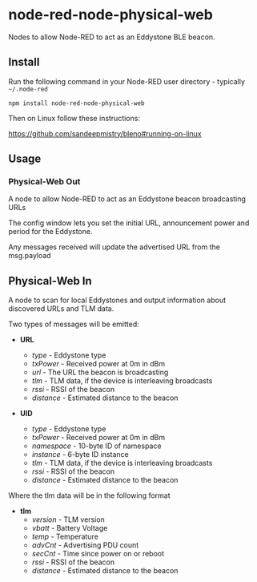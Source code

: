 node-red-node-physical-web
==========================

Nodes to allow Node-RED to act as an Eddystone BLE beacon.

Install
-------

Run the following command in your Node-RED user directory - typically `~/.node-red`

    npm install node-red-node-physical-web

Then on Linux follow these instructions:

https://github.com/sandeepmistry/bleno#running-on-linux


Usage
-----

### Physical-Web Out

A node to allow Node-RED to act as an Eddystone beacon broadcasting URLs

The config window lets you set the initial URL, announcement power and period for the Eddystone.

Any messages received will update the advertised URL from the msg.payload

## Physical-Web In

A node to scan for local Eddystones and output information about discovered URLs and TLM data.

Two types of messages will be emitted:

- **URL**
    - *type* - Eddystone type
    - *txPower* - Received power at 0m in dBm
    - *url* - The URL the beacon is broadcasting
    - *tlm* - TLM data, if the device is interleaving broadcasts
    - *rssi* - RSSI of the beacon
    - *distance* - Estimated distance to the beacon

- **UID**
    - *type* - Eddystone type
    - *txPower* - Received power at 0m in dBm
    - *namespace* - 10-byte ID of namespace
    - *instance* - 6-byte ID instance
    - *tlm* - TLM data, if the device is interleaving broadcasts
    - *rssi* - RSSI of the beacon
    - *distance* - Estimated distance to the beacon

Where the tlm data will be in the following format

- **tlm**
    - *version* - TLM version
    - *vbatt* - Battery Voltage
    - *temp* - Temperature
    - *advCnt* - Advertising PDU count
    - *secCnt* - Time since power on or reboot
    - *rssi* - RSSI of the beacon
    - *distance* - Estimated distance to the beacon
